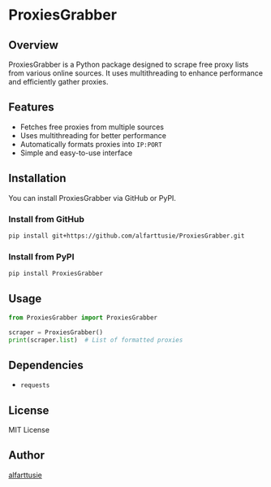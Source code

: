 # ProxiesGrabber

## Overview
ProxiesGrabber is a Python package designed to scrape free proxy lists from various online sources. It uses multithreading to enhance performance and efficiently gather proxies.

## Features
- Fetches free proxies from multiple sources
- Uses multithreading for better performance
- Automatically formats proxies into `IP:PORT`
- Simple and easy-to-use interface

## Installation
You can install ProxiesGrabber via GitHub or PyPI.

### Install from GitHub
```sh
pip install git+https://github.com/alfarttusie/ProxiesGrabber.git
```

### Install from PyPI
```sh
pip install ProxiesGrabber
```

## Usage
```python
from ProxiesGrabber import ProxiesGrabber

scraper = ProxiesGrabber()
print(scraper.list)  # List of formatted proxies
```

## Dependencies
- `requests`

## License
MIT License

## Author
[alfarttusie](https://github.com/alfarttusie)

